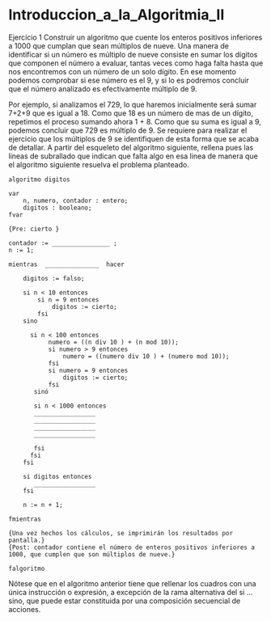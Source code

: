 # Introduccion_a_la_Algoritmia_II
Ejercicio 1
Construir un algoritmo que cuente los enteros positivos inferiores a 1000 que cumplan que sean múltiplos de nueve. 
Una manera de identificar si un número es múltiplo de nueve consiste en sumar los dígitos que componen el número a evaluar, tantas veces como haga falta hasta que nos encontremos con un número de un solo dígito. En ese momento podemos comprobar si ese número es el 9, y si lo es podremos concluir que el número analizado es efectivamente múltiplo de 9. 

Por ejemplo, si analizamos el 729, lo que haremos inicialmente será sumar 7+2+9 que es igual a 18. Como que 18 es un número de mas de un dígito, repetimos el proceso sumando ahora 1 + 8. Como que su suma es igual a 9, podemos concluir que 729 es múltiplo de 9.
Se requiere para realizar el ejercicio que los múltiplos de 9 se identifiquen de esta forma que se acaba de detallar.
A partir del esqueleto del algoritmo siguiente, rellena pues las lineas de subrallado que indican que falta algo en esa linea de manera que el algoritmo siguiente resuelva el problema planteado.
    
    algoritmo digitos      

    var     
        n, numero, contador : entero;         
        digitos : booleano;     
    fvar       

    {Pre: cierto }     
  
    contador := ________________ ;     
    n := 1;  
   
    mientras  _______________  hacer  

        digitos := falso;

        si n < 10 entonces     
            si n = 9 entonces
                digitos := cierto;
            fsi     
        sino

          si n < 100 entonces     
               numero = ((n div 10 ) + (n mod 10));
               si numero > 9 entonces
                   numero = ((numero div 10 ) + (numero mod 10));
               fsi
               si numero = 9 entonces
                   digitos := cierto;
               fsi    
           sinó      

           si n < 1000 entonces      
           _________________
           _________________
           _________________
           _________________

           fsi    
          fsi   
        fsi     

        si digitos entonces           
           _________________
        fsi     

        n := n + 1;     

    fmientras      

    {Una vez hechos los cálculos, se imprimirán los resultados por pantalla.}      
    {Post: contador contiene el número de enteros positivos inferiores a 1000, que cumplen que son múltiplos de nueve.}  
    
    falgoritmo

Nótese que en el algoritmo anterior tiene que rellenar los cuadros con una única instrucción o expresión, a excepción de la rama alternativa del si ... sino, que puede estar constituida por una composición secuencial de acciones.
